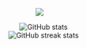 

<p align="center">
<a href="https://www.linkedin.com/in/abbychien" target="blank"><img align="center" src="https://img.shields.io/badge/Abby Chien-0077B5?style=for-the-badge&logo=linkedin&logoColor=white" /></a> &nbsp;&nbsp;&nbsp;    
</p>

<div align="center">

![GitHub stats](https://github-readme-stats.vercel.app/api?username=abbbyccc&show_icons=true&count_private=true) <br>
![GitHub streak stats](https://github-readme-streak-stats.herokuapp.com/?user=abbbyccc)
</div>



